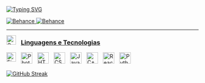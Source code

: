 <a href="https://git.io/typing-svg"><img src="https://readme-typing-svg.demolab.com?font=Arial&pause=1000&color=983DF7&width=435&lines=Hello%2C+my+name+is+Guilherme+Carlos;You+are+welcome+to+contribute+to+this+journey." alt="Typing SVG" /></a>

<p align="left">
    <a href="https://www.behance.net/gabreo">
        <img 
            alt="Behance" 
            title="Me siga no Behance" 
            src="https://camo.githubusercontent.com/64698d78cb055ca52987b0fa2ffa09967183a9a17233345ce23e11cb611f6ee7/68747470733a2f2f696d672e736869656c64732e696f2f62616467652f426568616e63652d3030353446373f7374796c653d666f722d7468652d6261646765266c6f676f3d626568616e6365266c6f676f436f6c6f723d7768697465"
        />
    </a>
             <a href="https://www.behance.net/gabreo">
        <img 
            alt="Behance" 
            title="Me siga no Behance" 
            src=	"https://img.shields.io/badge/LinkedIn-0077B5?style=for-the-badge&logo=linkedin&logoColor=white""
        />
 <a href="https://www.behance.net/gabreo">
</p>

---
<img 
    align="left" 
    alt="Guilherme" 
    title="Guilherme"
    width="25px" 
    style="padding-right: 10px;" 
    src= "https://i.ibb.co/S7J48J0R/eu.png"
/>
### Linguagens e Tecnologias

<img 
    align="left" 
    alt="Figma" 
    title="Figma"
    width="25px" 
    style="padding-right: 10px;" 
    src= "https://cdn.jsdelivr.net/gh/devicons/devicon@latest/icons/figma/figma-original.svg"
/>
<img 
    align="left" 
    alt="Photoshop" 
    title="Photoshop"
    width="30px" 
    style="padding-right: 10px;" 
    src= "https://cdn.jsdelivr.net/gh/devicons/devicon@latest/icons/photoshop/photoshop-original.svg"
/>
<img 
    align="left" 
    alt="HTML"
    title="HTML" 
    width="30px" 
    style="padding-right: 10px;" 
    src="https://cdn.jsdelivr.net/gh/devicons/devicon@latest/icons/html5/html5-original.svg" 
/>
<img 
    align="left" 
    alt="CSS" 
    title="CSS"
    width="30px" 
    style="padding-right: 10px;" 
    src="https://cdn.jsdelivr.net/gh/devicons/devicon@latest/icons/css3/css3-original.svg" 
/>
<img 
    align="left" 
    alt="JavaScript" 
    title="JavaScript"
    width="30px" 
    style="padding-right: 10px;" 
    src="https://cdn.jsdelivr.net/gh/devicons/devicon@latest/icons/javascript/javascript-original.svg" 
/>
<img 
    align="left" 
    alt="C++"
    title="C++" 
    width="30px" 
    style="padding-right: 10px;" 
    src="https://cdn.jsdelivr.net/gh/devicons/devicon@latest/icons/cplusplus/cplusplus-original.svg"
/>
<img 
    align="left" 
    alt="React"
    title="React" 
    width="30px" 
    style="padding-right: 10px;" 
    src="https://cdn.jsdelivr.net/gh/devicons/devicon@latest/icons/react/react-original.svg" 
/>


<img 
    align="left" 
    alt="Python" 
    title="Python"
    width="30px" 
    style="padding-right: 10px;" 
    src="https://cdn.jsdelivr.net/gh/devicons/devicon@latest/icons/python/python-original.svg" 
/>

<br/>
<br/>

<a href="https://git.io/streak-stats"><img src="https://streak-stats.demolab.com?user=gabreoo&theme=tokyonight-duo" alt="GitHub Streak" /></a>
